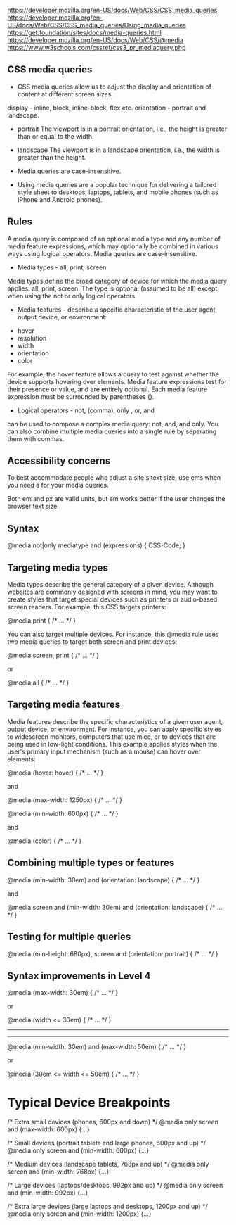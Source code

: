https://developer.mozilla.org/en-US/docs/Web/CSS/CSS_media_queries
https://developer.mozilla.org/en-US/docs/Web/CSS/CSS_media_queries/Using_media_queries
https://get.foundation/sites/docs/media-queries.html
https://developer.mozilla.org/en-US/docs/Web/CSS/@media
https://www.w3schools.com/cssref/css3_pr_mediaquery.php


## CSS media queries

* CSS media queries allow us to adjust the display and orientation of content at different screen sizes.

display  -  inline, block, inline-block, flex etc.
orientation - portrait and landscape.

- portrait
The viewport is in a portrait orientation, i.e., the height is greater than or equal to the width.

- landscape
The viewport is in a landscape orientation, i.e., the width is greater than the height.

* Media queries are case-insensitive.

* Using media queries are a popular technique for delivering a tailored style sheet to desktops, laptops, tablets, and mobile phones (such as iPhone and Android phones).

## Rules

A media query is composed of an optional media type and any number of media feature expressions, which may optionally be combined in various ways using logical operators. Media queries are case-insensitive.

* Media types  - all, print, screen

Media types define the broad category of device for which the media query applies: all, print, screen. The type is optional (assumed to be all) except when using the not or only logical operators.

* Media features -  describe a specific characteristic of the user agent, output device, or environment:

- hover
- resolution
- width
- orientation
- color

For example, the hover feature allows a query to test against whether the device supports hovering over elements. Media feature expressions test for their presence or value, and are entirely optional. Each media feature expression must be surrounded by parentheses ().


* Logical operators - not, (comma), only , or, and

can be used to compose a complex media query: not, and, and only. You can also combine multiple media queries into a single rule by separating them with commas.

## Accessibility concerns

To best accommodate people who adjust a site's text size, use ems when you need a <length> for your media queries.

Both em and px are valid units, but em works better if the user changes the browser text size.

## Syntax 

@media not|only mediatype and (expressions) {
  CSS-Code;
}

## Targeting media types

Media types describe the general category of a given device. Although websites are commonly designed with screens in mind, you may want to create styles that target special devices such as printers or audio-based screen readers. For example, this CSS targets printers:


@media print {
  /* … */
}

You can also target multiple devices. For instance, this @media rule uses two media queries to target both screen and print devices:

@media screen, print {
  /* … */
}

or 

@media all {
  /* … */
}


## Targeting media features

Media features describe the specific characteristics of a given user agent, output device, or environment. For instance, you can apply specific styles to widescreen monitors, computers that use mice, or to devices that are being used in low-light conditions. This example applies styles when the user's primary input mechanism (such as a mouse) can hover over elements:

@media (hover: hover) {
  /* … */
}

and 

@media (max-width: 1250px) {
  /* … */
}

@media (min-width: 600px) {
  /* … */
}

and

@media (color) {
  /* … */
}


## Combining multiple types or features

@media (min-width: 30em) and (orientation: landscape) {
  /* … */
}

and

@media screen and (min-width: 30em) and (orientation: landscape) {
  /* … */
}


## Testing for multiple queries

@media (min-height: 680px), screen and (orientation: portrait) {
  /* … */
}


## Syntax improvements in Level 4


@media (max-width: 30em) {
  /* … */
}

or 

@media (width <= 30em) {
  /* … */
}

------------------------------------------------------------
------------------------------------------------------------

@media (min-width: 30em) and (max-width: 50em) {
  /* … */
}

or 

@media (30em <= width <= 50em) {
  /* … */
}

# Typical Device Breakpoints

/* Extra small devices (phones, 600px and down) */ 
@media only screen and (max-width: 600px) {...}

/* Small devices (portrait tablets and large phones, 600px and up) */
@media only screen and (min-width: 600px) {...}

/* Medium devices (landscape tablets, 768px and up) */
@media only screen and (min-width: 768px) {...}

/* Large devices (laptops/desktops, 992px and up) */
@media only screen and (min-width: 992px) {...}

/* Extra large devices (large laptops and desktops, 1200px and up) */
@media only screen and (min-width: 1200px) {...}

